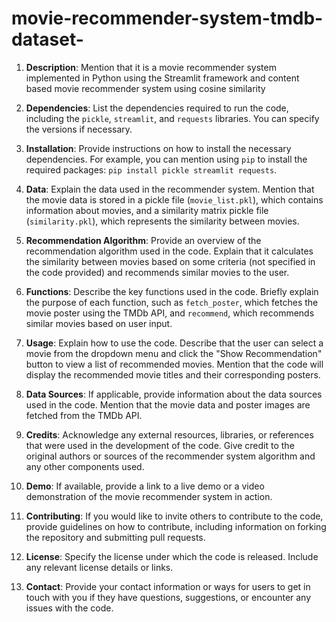 # movie-recommender-system-tmdb-dataset-

1. **Description**: Mention that it is a movie recommender system implemented in Python using the Streamlit framework and content based movie recommender system using cosine similarity

2. **Dependencies**: List the dependencies required to run the code, including the `pickle`, `streamlit`, and `requests` libraries. You can specify the versions if necessary.

3. **Installation**: Provide instructions on how to install the necessary dependencies. For example, you can mention using `pip` to install the required packages: `pip install pickle streamlit requests`.

4. **Data**: Explain the data used in the recommender system. Mention that the movie data is stored in a pickle file (`movie_list.pkl`), which contains information about movies, and a similarity matrix pickle file (`similarity.pkl`), which represents the similarity between movies.

5. **Recommendation Algorithm**: Provide an overview of the recommendation algorithm used in the code. Explain that it calculates the similarity between movies based on some criteria (not specified in the code provided) and recommends similar movies to the user.

6. **Functions**: Describe the key functions used in the code. Briefly explain the purpose of each function, such as `fetch_poster`, which fetches the movie poster using the TMDb API, and `recommend`, which recommends similar movies based on user input.

7. **Usage**: Explain how to use the code. Describe that the user can select a movie from the dropdown menu and click the "Show Recommendation" button to view a list of recommended movies. Mention that the code will display the recommended movie titles and their corresponding posters.

8. **Data Sources**: If applicable, provide information about the data sources used in the code. Mention that the movie data and poster images are fetched from the TMDb API.

9. **Credits**: Acknowledge any external resources, libraries, or references that were used in the development of the code. Give credit to the original authors or sources of the recommender system algorithm and any other components used.

10. **Demo**: If available, provide a link to a live demo or a video demonstration of the movie recommender system in action.

11. **Contributing**: If you would like to invite others to contribute to the code, provide guidelines on how to contribute, including information on forking the repository and submitting pull requests.

12. **License**: Specify the license under which the code is released. Include any relevant license details or links.

13. **Contact**: Provide your contact information or ways for users to get in touch with you if they have questions, suggestions, or encounter any issues with the code.
